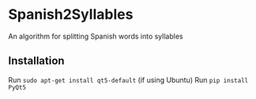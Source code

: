 # Spanish2Syllables

An algorithm for splitting Spanish words into syllables

## Installation

Run `sudo apt-get install qt5-default` (if using Ubuntu)
Run `pip install PyQt5`
